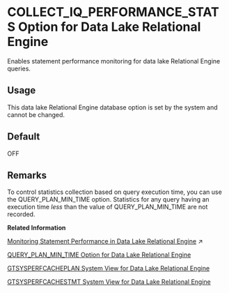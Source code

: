 <!-- loioa920c77d22574357b8426dd3b69ff32f -->

# COLLECT\_IQ\_PERFORMANCE\_STATS Option for Data Lake Relational Engine

Enables statement performance monitoring for data lake Relational Engine queries.



<a name="loioa920c77d22574357b8426dd3b69ff32f__section_rv2_mvs_swb"/>

## Usage

This data lake Relational Engine database option is set by the system and cannot be changed.



<a name="loioa920c77d22574357b8426dd3b69ff32f__section_tmn_mgf_lbb"/>

## Default

OFF



<a name="loioa920c77d22574357b8426dd3b69ff32f__section_c2b_x2k_kbb"/>

## Remarks

To control statistics collection based on query execution time, you can use the QUERY\_PLAN\_MIN\_TIME option. Statistics for any query having an execution time *less* than the value of QUERY\_PLAN\_MIN\_TIME are not recorded.

**Related Information**  


[Monitoring Statement Performance in Data Lake Relational Engine](https://help.sap.com/viewer/a8982cc084f21015a7b4b7fcdeb0953d/2024_3_QRC/en-US/a50746e62c2248c2a66f34c8e34fb722.html "The statement performance monitoring feature is not an exhaustive, complete audit of slow SQL statements (queries), but it is a useful tool for providing an approximation, or high-level summary, of query workload. Statement performance monitoring flags certain outlier statements with execution times exceeding an established baseline.") :arrow_upper_right:

[QUERY\_PLAN\_MIN\_TIME Option for Data Lake Relational Engine](query-plan-min-time-option-for-data-lake-relational-engine-a31267e.md "Specifies a threshold for query execution. The post-query plan is generated only if the query execution time exceeds the threshold.")

[GTSYSPERFCACHEPLAN System View for Data Lake Relational Engine](../070-system-and-monitoring-views/gtsysperfcacheplan-system-view-for-data-lake-relational-engine-6df8e7a.md "Each row in the GTSYSPERFCACHEPLAN system view contains a graphical plan string for an execution plan of the specified statement.")

[GTSYSPERFCACHESTMT System View for Data Lake Relational Engine](../070-system-and-monitoring-views/gtsysperfcachestmt-system-view-for-data-lake-relational-engine-7c163a0.md "Each row in the GTSYSPERFCACHESTMT system view represents SQL text for a statement with the constants removed.")

